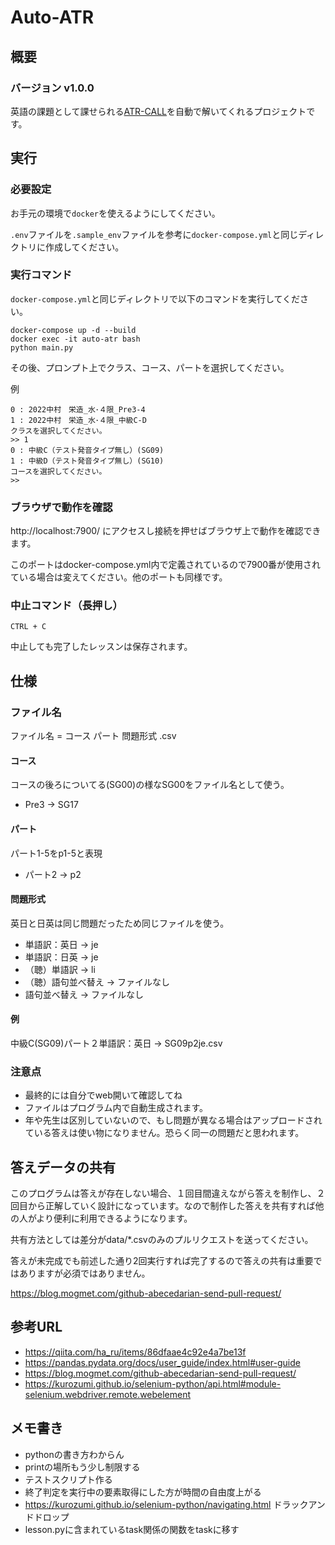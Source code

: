 # Auto-ATR

## 概要
### バージョン v1.0.0
英語の課題として課せられる[ATR-CALL](https://atr.meijo-u.net/)を自動で解いてくれるプロジェクトです。

## 実行

### 必要設定
お手元の環境で`docker`を使えるようにしてください。

`.env`ファイルを`.sample_env`ファイルを参考に`docker-compose.yml`と同じディレクトリに作成してください。

### 実行コマンド
`docker-compose.yml`と同じディレクトリで以下のコマンドを実行してください。
```
docker-compose up -d --build
docker exec -it auto-atr bash
python main.py
```
その後、プロンプト上でクラス、コース、パートを選択してください。

例
```
0 : 2022中村　栄造_水･４限_Pre3-4
1 : 2022中村　栄造_水･４限_中級C-D
クラスを選択してください。
>> 1
0 : 中級C（テスト発音タイプ無し）(SG09)
1 : 中級D（テスト発音タイプ無し）(SG10)
コースを選択してください。
>>
```

### ブラウザで動作を確認
http://localhost:7900/ にアクセスし接続を押せばブラウザ上で動作を確認できます。

このポートはdocker-compose.yml内で定義されているので7900番が使用されている場合は変えてください。他のポートも同様です。

### 中止コマンド（長押し）
```
CTRL + C 
```
中止しても完了したレッスンは保存されます。

## 仕様
### ファイル名
ファイル名 = コース パート 問題形式 .csv
#### コース
コースの後ろについてる(SG00)の様なSG00をファイル名として使う。
- Pre3 -> SG17
#### パート
パート1-5をp1-5と表現
- パート2 -> p2
#### 問題形式
英日と日英は同じ問題だったため同じファイルを使う。
- 単語訳：英日 -> je
- 単語訳：日英 -> je 
- （聴）単語訳 -> li
- （聴）語句並べ替え -> ファイルなし
- 語句並べ替え -> ファイルなし
#### 例
中級C(SG09)パート２単語訳：英日 -> SG09p2je.csv
### 注意点
- 最終的には自分でweb開いて確認してね
- ファイルはプログラム内で自動生成されます。
- 年や先生は区別していないので、もし問題が異なる場合はアップロードされている答えは使い物になりません。恐らく同一の問題だと思われます。

## 答えデータの共有
このプログラムは答えが存在しない場合、１回目間違えながら答えを制作し、２回目から正解していく設計になっています。なので制作した答えを共有すれば他の人がより便利に利用できるようになります。

共有方法としては差分がdata/*.csvのみのプルリクエストを送ってください。

答えが未完成でも前述した通り2回実行すれば完了するので答えの共有は重要ではありますが必須ではありません。

https://blog.mogmet.com/github-abecedarian-send-pull-request/

## 参考URL
- https://qiita.com/ha_ru/items/86dfaae4c92e4a7be13f
- https://pandas.pydata.org/docs/user_guide/index.html#user-guide
- https://blog.mogmet.com/github-abecedarian-send-pull-request/
- https://kurozumi.github.io/selenium-python/api.html#module-selenium.webdriver.remote.webelement

## メモ書き
- pythonの書き方わからん
- printの場所もう少し制限する
- テストスクリプト作る
- 終了判定を実行中の要素取得にした方が時間の自由度上がる
- https://kurozumi.github.io/selenium-python/navigating.html ドラックアンドドロップ
- lesson.pyに含まれているtask関係の関数をtaskに移す
